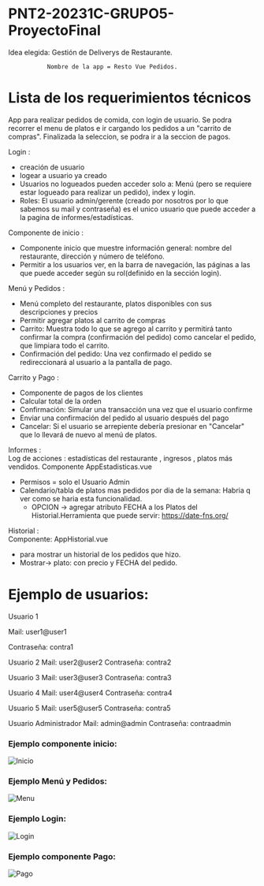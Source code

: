 # PNT2-20231C-GRUPO5-ProyectoFinal
Idea elegida: Gestión de Deliverys de Restaurante.

               Nombre de la app = Resto Vue Pedidos.
              
# Lista de los requerimientos técnicos
App para realizar pedidos de comida, con login de usuario. 
Se podra recorrer el menu de platos e ir cargando los pedidos a un "carrito de compras". Finalizada la seleccion, se podra ir a la seccion de pagos.

Login :
  - creación de usuario
  - logear a usuario ya creado
  - Usuarios no logueados pueden acceder solo a: Menú (pero se requiere estar logueado para realizar un pedido), index y login.
  - Roles: El usuario admin/gerente (creado por nosotros por lo que sabemos su mail y contraseña) es el unico usuario que puede acceder a la pagina de informes/estadísticas.

Componente de inicio : 
  - Componente inicio que muestre información general: nombre del restaurante, dirección y número de teléfono.
  - Permitir a los usuarios ver, en la barra de navegación, las páginas a las que puede acceder según su rol(definido en la sección login).

Menú y Pedidos : 
  - Menú completo del restaurante, platos disponibles con sus descripciones y precios
  - Permitir agregar platos al carrito de compras
  - Carrito: Muestra todo lo que se agrego al carrito y permitirá tanto confirmar la compra (confirmación del pedido) como cancelar el pedido, que limpiara todo el carrito.
  - Confirmación del pedido: Una vez confirmado el pedido se redireccionará al usuario a la pantalla de pago.

Carrito y Pago : 
  - Componente de pagos de los clientes 
  - Calcular total de la orden
  - Confirmación: Simular una transacción una vez que el usuario confirme
  - Enviar una confirmación del pedido al usuario después del pago
  - Cancelar: Si el usuario se arrepiente debería presionar en "Cancelar" que lo llevará de nuevo al menú de platos.

Informes :<br />
Log de acciones : estadísticas del restaurante , ingresos , platos más vendidos. Componente AppEstadisticas.vue
  - Permisos = solo el Usuario Admin
  - Calendario/tabla de platos mas pedidos por dia de la semana: Habria q ver como se haria esta funcionalidad.
      - OPCION -> agregar atributo FECHA a los Platos del Historial.Herramienta que puede servir: https://date-fns.org/

Historial :<br />
Componente: AppHistorial.vue
  - para mostrar un historial de los pedidos que hizo.
  - Mostrar-> plato: con precio y FECHA del pedido.


# Ejemplo de usuarios:
Usuario 1

Mail: user1@user1

Contraseña: contra1

Usuario 2
Mail: user2@user2
Contraseña: contra2

Usuario 3
Mail: user3@user3
Contraseña: contra3

Usuario 4
Mail: user4@user4
Contraseña: contra4

Usuario 5
Mail: user5@user5
Contraseña: contra5

Usuario Administrador
Mail: admin@admin
Contraseña: contraadmin


### Ejemplo componente inicio:
![Inicio](https://github.com/martinLisi82ORT/Proyecto_PagPedidosRestaurante/assets/111402719/8d9a6a47-f235-4a0f-8584-78c097537dff)

### Ejemplo Menú y Pedidos:
![Menu](https://github.com/martinLisi82ORT/Proyecto_PagPedidosRestaurante/assets/111402719/ebc3bc81-9815-4e66-b383-2983509c0375)

### Ejemplo Login:
![Login](https://github.com/martinLisi82ORT/Proyecto_PagPedidosRestaurante/assets/111402719/4d7f57e3-adb2-4d89-a4f9-a6a26b550d59)

### Ejemplo componente Pago:
![Pago](https://github.com/martinLisi82ORT/Proyecto_PagPedidosRestaurante/assets/111402719/0e2030bc-c061-4a63-b081-cdc230c2c515)

